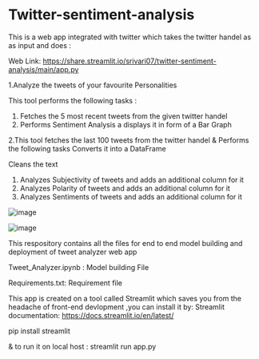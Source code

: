 # Twitter-sentiment-analysis

This is a web app integrated with twitter which takes the twitter handel as as input and does :

Web Link: https://share.streamlit.io/srivari07/twitter-sentiment-analysis/main/app.py

1.Analyze the tweets of your favourite Personalities

This tool performs the following tasks :
1. Fetches the 5 most recent tweets from the given twitter handel
2. Performs Sentiment Analysis a displays it in form of a Bar Graph

2.This tool fetches the last 100 tweets from the twitter handel & Performs the following tasks
Converts it into a DataFrame

Cleans the text
1. Analyzes Subjectivity of tweets and adds an additional column for it
2. Analyzes Polarity of tweets and adds an additional column for it
3. Analyzes Sentiments of tweets and adds an additional column for it

![image](https://user-images.githubusercontent.com/69836058/173535719-bf29d1b4-1e30-4055-a429-09b95db1b7ee.png)

![image](https://user-images.githubusercontent.com/69836058/173536105-b182c37e-30b7-4817-843f-d44ce3a9045f.png)


This respository contains all the files for end to end model building and deployment of tweet analyzer web app

Tweet_Analyzer.ipynb : Model building File

Requirements.txt: Requirement file

This app is created on a tool called Streamlit which saves you from the headache of front-end devlopment ,you can install it by:
Streamlit documentation: https://docs.streamlit.io/en/latest/

pip install streamlit

& to run it on local host : streamlit run app.py
